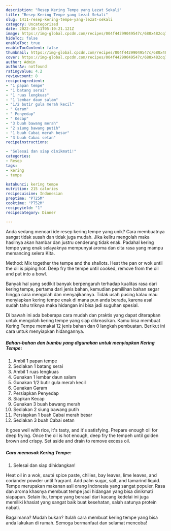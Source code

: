 ```yaml
---
description: "Resep Kering Tempe yang Lezat Sekali"
title: "Resep Kering Tempe yang Lezat Sekali"
slug: 1411-resep-kering-tempe-yang-lezat-sekali
category: Uncategorized
date: 2022-10-11T05:10:21.121Z
image: https://img-global.cpcdn.com/recipes/004f44299049547c/680x482cq70/kering-tempe-foto-resep-utama.jpg
hideToc: false
enableToc: true
enableTocContent: false
thumbnail: https://img-global.cpcdn.com/recipes/004f44299049547c/680x482cq70/kering-tempe-foto-resep-utama.jpg
cover: https://img-global.cpcdn.com/recipes/004f44299049547c/680x482cq70/kering-tempe-foto-resep-utama.jpg
author: Admin
authorAv: notfound
ratingvalue: 4.2
reviewcount: 8
recipeingredient:
- "1 papan tempe"
- "1 batang serai"
- "1 ruas lengkuas"
- "1 lembar daun salam"
- "1/2 butir gula merah kecil"
- " Garam"
- " Penyedap"
- " Kecap"
- "3 buah bawang merah"
- "2 siung bawang putih"
- "1 buah Cabai merah besar"
- "3 buah Cabai setan"
recipeinstructions:

- "Selesai dan siap dinikmati!"
categories:
- Resep
tags:
- kering
- tempe

katakunci: kering tempe 
nutrition: 215 calories
recipecuisine: Indonesian
preptime: "PT25M"
cooktime: "PT52M"
recipeyield: "1"
recipecategory: Dinner

---
```





Anda sedang mencari ide resep kering tempe yang unik? Cara membuatnya sangat tidak susah dan tidak juga mudah. Jika keliru mengolah maka hasilnya akan hambar dan justru cenderung tidak enak. Padahal kering tempe yang enak selayaknya mempunyai aroma dan cita rasa yang mampu memancing selera Kita.





Method: Mix together the tempe and the shallots. Heat the pan or wok until the oil is piping hot. Deep fry the tempe until cooked, remove from the oil and put into a bowl.

Banyak hal yang sedikit banyak berpengaruh terhadap kualitas rasa dari kering tempe, pertama dari jenis bahan, kemudian pemilihan bahan segar hingga cara mengolah dan menyajikannya. Tidak usah pusing kalau mau menyiapkan kering tempe enak di mana pun anda berada, karena asal sudah tahu triknya maka hidangan ini bisa jadi suguhan spesial.






Di bawah ini ada beberapa cara mudah dan praktis yang dapat diterapkan untuk mengolah kering tempe yang siap dikreasikan. Kamu bisa membuat Kering Tempe memakai 12 jenis bahan dan 0 langkah pembuatan. Berikut ini cara untuk menyiapkan hidangannya.

<!--inarticleads1-->

##### Bahan-bahan dan bumbu yang digunakan untuk menyiapkan Kering Tempe:

1. Ambil 1 papan tempe
1. Sediakan 1 batang serai
1. Ambil 1 ruas lengkuas
1. Gunakan 1 lembar daun salam
1. Gunakan 1/2 butir gula merah kecil
1. Gunakan  Garam
1. Persiapkan  Penyedap
1. Siapkan  Kecap
1. Gunakan 3 buah bawang merah
1. Sediakan 2 siung bawang putih
1. Persiapkan 1 buah Cabai merah besar
1. Sediakan 3 buah Cabai setan


It goes well with rice, it&#39;s tasty, and it&#39;s satisfying. Prepare enough oil for deep frying. Once the oil is hot enough, deep fry the tempeh until golden brown and crispy. Set aside and drain to remove excess oil. 

<!--inarticleads2-->

##### Cara memasak Kering Tempe:


1. Selesai dan siap dihidangkan!

Heat oil in a wok, sauté spice paste, chilies, bay leaves, lime leaves, and coriander powder until fragrant. Add palm sugar, salt, and tamarind liquid. Tempe merupakan makanan asli orang Indonesia yang sangat populer. Rasa dan aroma khasnya membuat tempe jadi hidangan yang bisa dinikmati siapapun. Selain itu, tempe yang berasal dari kacang kedelai ini juga memiliki khasiat yang sangat baik buat kesehatan, salah satunya protein nabati. 

Bagaimana? Mudah bukan? Itulah cara membuat kering tempe yang bisa anda lakukan di rumah. Semoga bermanfaat dan selamat mencoba!
